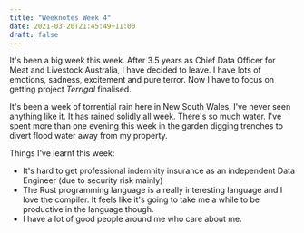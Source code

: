 ```yaml
---
title: "Weeknotes Week 4"
date: 2021-03-20T21:45:49+11:00
draft: false
---
```


It's been a big week this week. After 3.5 years as Chief Data Officer for Meat and Livestock Australia, I have decided to leave. I have lots of emotions, sadness, excitement and pure terror. Now I have to focus on getting project _Terrigal_ finalised.

It's been a week of torrential rain here in New South Wales, I've never seen anything like it. It has rained solidly all week. There's so much water. I've spent more than one evening this week in the garden digging trenches to divert flood water away from my property.

Things I've learnt this week:

* It's hard to get professional indemnity insurance as an independent Data Engineer (due to security risk mainly)
* The Rust programming language is a really interesting language and I love the compiler. It feels like it's going to take me a while to be productive in the language though.
* I have a lot of good people around me who care about me.
